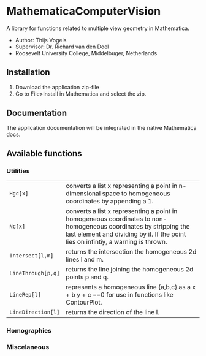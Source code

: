 MathematicaComputerVision
=========================

A library for functions related to multiple view geometry in Mathematica.

* Author: Thijs Vogels
* Supervisor: Dr. Richard van den Doel
* Roosevelt University College, Middelbuger, Netherlands

## Installation
1. Download the application zip-file
2. Go to File>Install in Mathematica and select the zip.

## Documentation
The application documentation will be integrated in the native Mathematica docs.

## Available functions

### Utilities
<table>
	<tr>
		<td><code>Hgc[x]</code></td>
		<td>converts a list x representing a point in n-dimensional space 
  to homogeneous coordinates by appending a 1.</td>
	</tr>
	<tr>
		<td><code>Nc[x]</code></td>
		<td>converts a list x representing a point in homogeneous coordinates
  to non-homogeneous coordinates by stripping the last element and dividing by it.
If the point lies on infintiy, a warning is thrown.</td>
	</tr>
	<tr>
		<td><code>Intersect[l,m]</code></td>
		<td>returns the intersection the homogeneous 2d lines l and m.</td>
	</tr>
	<tr>
		<td><code>LineThrough[p,q]</code></td>
		<td>returns the line joining the homogeneous 2d points p and q.</td>
	</tr>
	<tr>
		<td><code>LineRep[l]</code></td>
		<td>represents a homogeneous line {a,b,c} as a x + b y + c ==0
for use in functions like ContourPlot.</td>
	</tr>
	<tr>
		<td><code>LineDirection[l]</code></td>
		<td>returns the direction of the line l.</td>
	</tr>
</table>

### Homographies

### Miscelaneous